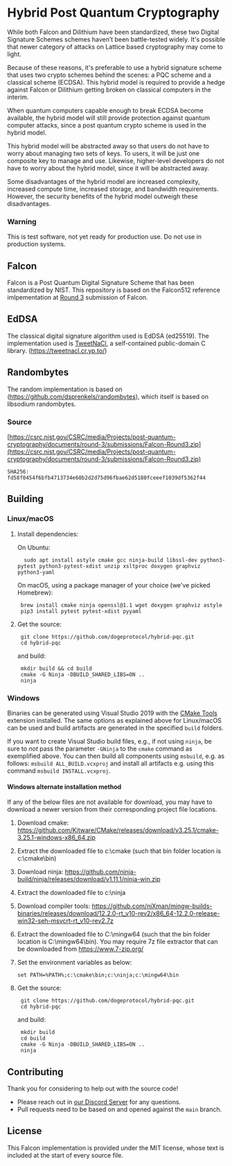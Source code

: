 # Hybrid Post Quantum Cryptography
While both Falcon and Dilithium have been standardized, these two Digital Signature Schemes schemes haven’t 
been battle-tested widely. It's possible that newer category of attacks on Lattice based cryptography may come to light.

Because of these reasons, it's preferable to use a hybrid signature scheme that 
uses two crypto schemes behind the scenes: a PQC scheme and a classical scheme (ECDSA). This hybrid 
model is required to provide a hedge against Falcon or Dilithium getting broken 
on classical computers in the interim. 

When quantum computers capable enough to break ECDSA become available, the hybrid model 
will still provide protection against quantum computer attacks, since a post quantum crypto scheme is used in the hybrid model. 

This hybrid model will be abstracted away so that users do not have to worry 
about managing two sets of keys. To users, it will be just one composite key to manage and 
use. Likewise, higher-level developers do not have to worry about the hybrid 
model, since it will be abstracted away.

Some disadvantages of the hybrid model are increased complexity, increased compute time, increased 
storage, and bandwidth requirements. However, the security benefits of the 
hybrid model outweigh these disadvantages.

### Warning
This is test software, not yet ready for production use. Do not use in production systems.

## Falcon
Falcon is a Post Quantum Digital Signature Scheme that has been standardized by NIST.
This repository is based on the Falcon512 reference imlpementation at [Round 3](https://csrc.nist.gov/Projects/post-quantum-cryptography/post-quantum-cryptography-standardization/round-3-submissions) submission of Falcon. 

## EdDSA
The classical digital signature algorithm used is EdDSA (ed25519). The implementation used is [TweetNaCl](https://tweetnacl.cr.yp.to/), a self-contained public-domain C library. (https://tweetnacl.cr.yp.to/)

## Randombytes
The random implementation is based on (https://github.com/dsprenkels/randombytes), which itself is based on libsodium randombytes.

### Source
[https://csrc.nist.gov/CSRC/media/Projects/post-quantum-cryptography/documents/round-3/submissions/Falcon-Round3.zip](https://csrc.nist.gov/CSRC/media/Projects/post-quantum-cryptography/documents/round-3/submissions/Falcon-Round3.zip)

```SHA256: fd58f0454f6bfb4713734e60b2d2d75d96fbae62d5180fceeef1039df5362f44```

## Building

### Linux/macOS

1. Install dependencies:

	On Ubuntu:

		 sudo apt install astyle cmake gcc ninja-build libssl-dev python3-pytest python3-pytest-xdist unzip xsltproc doxygen graphviz python3-yaml

	On macOS, using a package manager of your choice (we've picked Homebrew):

		brew install cmake ninja openssl@1.1 wget doxygen graphviz astyle
		pip3 install pytest pytest-xdist pyyaml

2. Get the source:

		git clone https://github.com/dogeprotocol/hybrid-pqc.git
		cd hybrid-pqc

	and build:

		mkdir build && cd build
		cmake -G Ninja -DBUILD_SHARED_LIBS=ON ..
		ninja

### Windows

Binaries can be generated using Visual Studio 2019 with the [CMake Tools](https://marketplace.visualstudio.com/items?itemName=ms-vscode.cmake-tools) extension installed. The same options as explained above for Linux/macOS can be used and build artifacts are generated in the specified `build` folders.

If you want to create Visual Studio build files, e.g., if not using `ninja`, be sure to _not_ pass the parameter `-GNinja` to the `cmake` command as exemplified above. You can then build all components using `msbuild`, e.g. as follows: `msbuild ALL_BUILD.vcxproj` and install all artifacts e.g. using this command `msbuild INSTALL.vcxproj`.

#### Windows alternate installation method
If any of the below files are not available for download, you may have to download a newer version from their corresponding project file locations.
1. Download cmake: https://github.com/Kitware/CMake/releases/download/v3.25.1/cmake-3.25.1-windows-x86_64.zip
2. Extract the downloaded file to c:\cmake (such that bin folder location is c:\cmake\bin)
3. Download ninja: https://github.com/ninja-build/ninja/releases/download/v1.11.1/ninja-win.zip
4. Extract the downloaded file to c:\ninja
5. Download compiler tools: https://github.com/niXman/mingw-builds-binaries/releases/download/12.2.0-rt_v10-rev2/x86_64-12.2.0-release-win32-seh-msvcrt-rt_v10-rev2.7z
6. Extract the downloaded file to C:\mingw64 (such that the bin folder location is C:\mingw64\bin). You may require 7z file extractor that can be downloaded from https://www.7-zip.org/
7. Set the environment variables as below:

       set PATH=%PATH%;c:\cmake\bin;c:\ninja;c:\mingw64\bin
8. Get the source:

		git clone https://github.com/dogeprotocol/hybrid-pqc.git
		cd hybrid-pqc

	and build:

		mkdir build 
		cd build
		cmake -G Ninja -DBUILD_SHARED_LIBS=ON ..
		ninja    

## Contributing

Thank you for considering to help out with the source code! 

* Please reach out in [our Discord Server](https://discord.gg/bbbMPyzJTM) for any questions. 
* Pull requests need to be based on and opened against the `main` branch.

## License

This Falcon implementation is provided under the MIT license, whose text
is included at the start of every source file.
